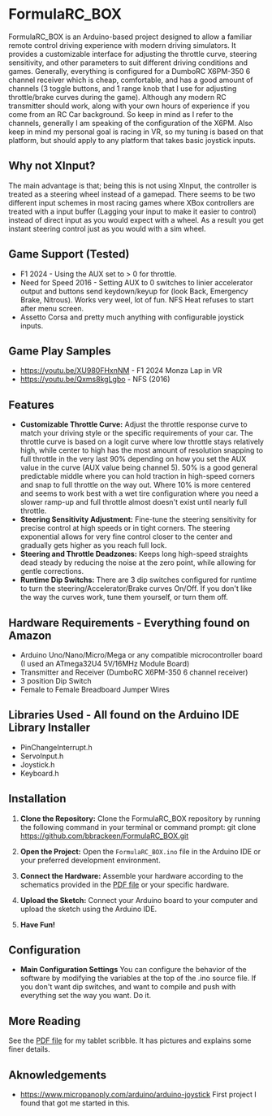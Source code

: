 # FormulaRC_BOX

FormulaRC_BOX is an Arduino-based project designed to allow a familiar remote control driving experience with modern driving simulators. It provides a customizable interface for adjusting the throttle curve, steering sensitivity, and other parameters to suit different driving conditions and games. Generally, everything is configured for a DumboRC X6PM-350 6 channel receiver which is cheap, comfortable, and has a good amount of channels (3 toggle buttons, and 1 range knob that I use for adjusting throttle/brake curves during the game). Although any modern RC transmitter should work, along with your own hours of experience if you come from an RC Car background. So keep in mind as I refer to the channels, generally I am speaking of the configuration of the X6PM. Also keep in mind my personal goal is racing in VR, so my tuning is based on that platform, but should apply to any platform that takes basic joystick inputs. 

## Why not XInput? 

The main advantage is that; being this is not using XInput, the controller is treated as a steering wheel instead of a gamepad. There seems to be two different input schemes in most racing games where XBox controllers are treated with a input buffer (Lagging your input to make it easier to control) instead of direct input as you would expect with a wheel. As a result you get instant steering control just as you would with a sim wheel.

## Game Support (Tested)

- F1 2024 - Using the AUX set to > 0 for throttle.
- Need for Speed 2016 - Setting AUX to 0 switches to linier accelerator output and buttons send keydown/keyup for (look Back, Emergency Brake, Nitrous). Works very weel, lot of fun. NFS Heat refuses to start after menu screen.
- Assetto Corsa and pretty much anything with configurable joystick inputs.

## Game Play Samples

- https://youtu.be/XU980FHxnNM - F1 2024 Monza Lap in VR
- https://youtu.be/Qxms8kgLgbo - NFS (2016)

## Features

- **Customizable Throttle Curve:** Adjust the throttle response curve to match your driving style or the specific requirements of your car. The throttle curve is based on a logit curve where low throttle stays relatively high, while center to high has the most amount of resolution snapping to full throttle in the very last 90% depending on how you set the AUX value in the curve (AUX value being channel 5). 50% is a good general predictable middle where you can hold traction in high-speed corners and snap to full throttle on the way out. Where 10% is more centered and seems to work best with a wet tire configuration where you need a slower ramp-up and full throttle almost doesn't exist until nearly full throttle.
- **Steering Sensitivity Adjustment:** Fine-tune the steering sensitivity for precise control at high speeds or in tight corners. The steering exponential allows for very fine control closer to the center and gradually gets higher as you reach full lock.
- **Steering and Throttle Deadzones:** Keeps long high-speed straights dead steady by reducing the noise at the zero point, while allowing for gentle corrections.
- **Runtime Dip Switchs:** There are 3 dip switches configured for runtime to turn the steering/Accelerator/Brake curves On/Off. If you don't like the way the curves work, tune them yourself, or turn them off.

## Hardware Requirements - Everything found on Amazon

- Arduino Uno/Nano/Micro/Mega or any compatible microcontroller board (I used an ATmega32U4 5V/16MHz Module Board)
- Transmitter and Receiver (DumboRC X6PM-350 6 channel receiver)
- 3 position Dip Switch
- Female to Female Breadboard Jumper Wires

## Libraries Used - All found on the Arduino IDE Library Installer

- PinChangeInterrupt.h
- ServoInput.h
- Joystick.h
- Keyboard.h

## Installation

1. **Clone the Repository:**
Clone the FormulaRC_BOX repository by running the following command in your terminal or command prompt:
git clone https://github.com/bbrackeen/FormulaRC_BOX.git

2. **Open the Project:**
Open the `FormulaRC_BOX.ino` file in the Arduino IDE or your preferred development environment.
3. **Connect the Hardware:**
Assemble your hardware according to the schematics provided in the [PDF file](https://github.com/bbrackeen/FormulaRC_BOX/blob/main/Formula%20RC%20BOX.pdf) or your specific hardware.
4. **Upload the Sketch:**
Connect your Arduino board to your computer and upload the sketch using the Arduino IDE.
5. **Have Fun!**

## Configuration

- **Main Configuration Settings** You can configure the behavior of the software by modifying the variables at the top of the .ino source file. If you don't want dip switches, and want to compile and push with everything set the way you want. Do it.

## More Reading

See the [PDF file](https://github.com/bbrackeen/FormulaRC_BOX/blob/main/Formula%20RC%20BOX.pdf) for my tablet scribble. It has pictures and explains some finer details.

## Aknowledgements

- https://www.micropanoply.com/arduino/arduino-joystick First project I found that got me started in this.
